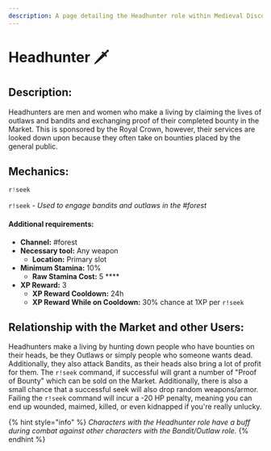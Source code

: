```yaml
---
description: A page detailing the Headhunter role within Medieval Discord.
---
```


# Headhunter 🗡️

## Description:

Headhunters are men and women who make a living by claiming the lives of outlaws and bandits and exchanging proof of their completed bounty in the Market. This is sponsored by the Royal Crown, however, their services are looked down upon because they often take on bounties placed by the general public.

## Mechanics:

```javascript
r!seek
```

`r!seek` - _Used to engage bandits and outlaws in the \#forest_

#### Additional requirements:

* **Channel:** \#forest
* **Necessary tool:** Any weapon
  * **Location:** Primary slot
* **Minimum Stamina:** 10%
  * **Raw Stamina Cost:** 5 ****
* **XP Reward:** 3
  * **XP Reward Cooldown:** 24h
  * **XP Reward While on Cooldown:** 30% chance at 1XP per `r!seek`

## Relationship with the Market and other Users:

Headhunters make a living by hunting down people who have bounties on their heads, be they Outlaws or simply people who someone wants dead. Additionally, they also attack Bandits, as their heads also bring a lot of profit for them. The `r!seek` command, if successful will grant a number of "Proof of Bounty" which can be sold on the Market. Additionally, there is also a small chance that a successful seek will also drop random weapons/armor. Failing the `r!seek` command will incur a -20 HP penalty, meaning you can end up wounded, maimed, killed, or even kidnapped if you're really unlucky.

{% hint style="info" %}
_Characters with the Headhunter role have a buff during combat against other characters with the Bandit/Outlaw role._
{% endhint %}

